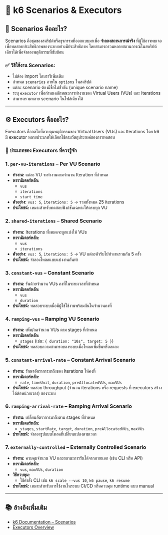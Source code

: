 # 📘 k6 Scenarios & Executors

## 🎯 Scenarios คืออะไร?
Scenarios คือชุดของสคริปต์หรือธุรกรรมที่ออกแบบมาเพื่อ **จำลองสถานการณ์จริง** ที่ผู้ใช้อาจพบเจอ เพื่อทดสอบประสิทธิภาพของระบบอย่างมีประสิทธิภาพ โดยสามารถรวมหลายสถานการณ์ในสคริปต์เดียวได้เพื่อจำลองพฤติกรรมที่ซับซ้อน

### ✅ วิธีใช้งาน Scenarios:
- ไม่ต้อง import ไลบรารีเพิ่มเติม
- กำหนด `scenarios` ภายใน `options` ในสคริปต์
- แต่ละ scenario ต้องมีชื่อไม่ซ้ำกัน (unique scenario name)
- ระบุ `executor` เพื่อกำหนดลักษณะการทำงานของ Virtual Users (VUs) และ Iterations
- สามารถรวมหลาย scenario ในไฟล์เดียวได้

---

## ⚙️ Executors คืออะไร?
Executors คือกลไกที่ควบคุมพฤติกรรมของ Virtual Users (VUs) และ Iterations โดย k6 มี executor หลายประเภทให้เลือกใช้ตามวัตถุประสงค์ของการทดสอบ

### 🔢 ประเภทของ Executors ที่ควรรู้จัก
### 1. `per-vu-iterations` – **Per VU Scenario**
- **ทำงาน:** แต่ละ VU จะทำงานตามจำนวน Iteration ที่กำหนด
- **พารามิเตอร์หลัก:**
  - `vus`
  - `iterations`
  - `start_time`
- **ตัวอย่าง:** `vus: 5`, `iterations: 5` → รวมทั้งหมด 25 iterations
- **ประโยชน์:** เหมาะสำหรับทดสอบฟังก์ชันเฉพาะให้ครบทุก VU
### 2. `shared-iterations` – **Shared Scenario**
- **ทำงาน:** Iterations ทั้งหมดจะถูกแบ่งให้ VUs
- **พารามิเตอร์หลัก:** 
  - `vus`
  - `iterations`
- **ตัวอย่าง:** `vus: 5`, `iterations: 5` → VU แต่ละตัวรับไปทำงานรวมกัน 5 ครั้ง
- **ประโยชน์:** จำลองโหลดแบบแบ่งงานกันทำ
### 3. `constant-vus` – **Constant Scenario**
- **ทำงาน:** รันด้วยจำนวน VUs คงที่ในระยะเวลาที่กำหนด
- **พารามิเตอร์หลัก:** 
  - `vus`
  - `duration`
- **ประโยชน์:** ทดสอบระบบเมื่อมีผู้ใช้ใช้งานพร้อมกันในจำนวนคงที่
### 4. `ramping-vus` – **Ramping VU Scenario**
- **ทำงาน:** เพิ่ม/ลดจำนวน VUs ตาม stages ที่กำหนด
- **พารามิเตอร์หลัก:**
  - `stages` (เช่น: `{ duration: "10s", target: 5 }`)
- **ประโยชน์:** ทดสอบความสามารถของระบบเมื่อโหลดเพิ่มขึ้นหรือลดลง
### 5. `constant-arrival-rate` – **Constant Arrival Scenario**
- **ทำงาน:** รักษาอัตราการมาถึงของ Iterations ให้คงที่
- **พารามิเตอร์หลัก:**
  - `rate`, `timeUnit`, `duration`, `preAllocatedVUs`, `maxVUs`
- **ประโยชน์:** ทดสอบ throughput (จำนวน iterations หรือ requests ที่ executors สร้างได้ต่อหน่วยเวลา) ของระบบ
### 6. `ramping-arrival-rate` – **Ramping Arrival Scenario**
- **ทำงาน:** เปลี่ยนอัตราการมาถึงตาม stages ที่กำหนด
- **พารามิเตอร์หลัก:**
  - `stages`, `startRate`, `target`, `duration`, `preAllocatedVUs`, `maxVUs`
- **ประโยชน์:** จำลองรูปแบบโหลดที่เปลี่ยนแปลงตามเวลา
### 7. `externally-controlled` – **Externally Controlled Scenario**
- **ทำงาน:** ควบคุมจำนวน VU และสถานะการรันได้จากภายนอก (เช่น CLI หรือ API)
- **พารามิเตอร์หลัก:**
  - `vus`, `maxVUs`, `duration`
- **วิธีควบคุม:**
  - ใช้คำสั่ง CLI เช่น `k6 scale --vus 10`, `k6 pause`, `k6 resume`
- **ประโยชน์:** เหมาะสำหรับการใช้งานในระบบ CI/CD หรือควบคุม runtime แบบ manual

---

## 📚 อ้างอิงเพิ่มเติม
- [k6 Documentation – Scenarios](https://grafana.com/docs/k6/latest/using-k6/scenarios/)
- [Executors Overview](https://k6.io/docs/using-k6/scenarios/executors/)